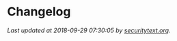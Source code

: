 # Changelog

_Last updated at 2018-09-29 07:30:05 by [securitytext.org](https://securitytext.org)._
